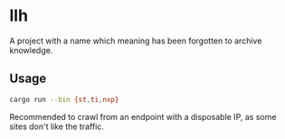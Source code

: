 # llh

A project with a name which meaning has been forgotten to archive knowledge.

## Usage

```sh
cargo run --bin {st,ti,nxp}
```

Recommended to crawl from an endpoint with a disposable IP, as some sites don't like the traffic.
